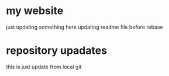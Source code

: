 # my website
just updating something here
updating readme file before rebase

# repository upadates
this is just update from local git
